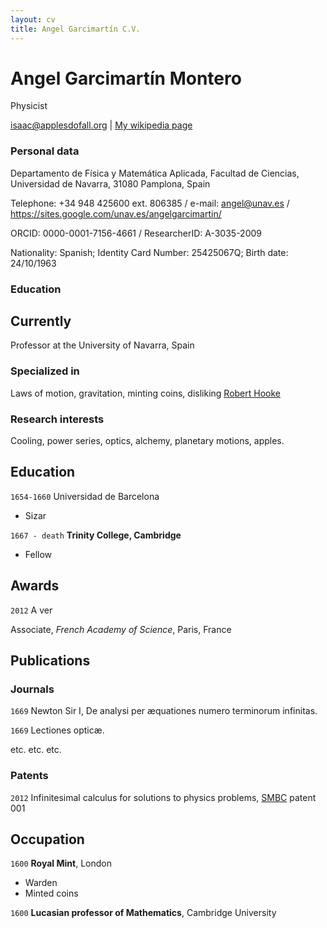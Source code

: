 ```yaml
---
layout: cv
title: Angel Garcimartín C.V.
---
```

# Angel Garcimartín Montero
Physicist

<div id="webaddress">
<a href="isaac@applesdofall.org">isaac@applesdofall.org</a>
| <a href="http://en.wikipedia.org/wiki/Isaac_Newton">My wikipedia page</a>
</div>

### Personal data

Departamento de Física y Matemática Aplicada, Facultad de Ciencias, Universidad de Navarra, 31080 Pamplona, Spain

Telephone: +34 948 425600 ext. 806385 / e-mail: angel@unav.es / https://sites.google.com/unav.es/angelgarcimartin/

ORCID: 0000-0001-7156-4661 / ResearcherID:  A-3035-2009 

Nationality: Spanish; Identity Card Number: 25425067Q; Birth date: 24/10/1963

### Education
## Currently

Professor at the University of Navarra, Spain

### Specialized in

Laws of motion, gravitation, minting coins, disliking [Robert Hooke](http://en.wikipedia.org/wiki/Robert_Hooke)


### Research interests

Cooling, power series, optics, alchemy, planetary motions, apples.


## Education

`1654-1660`
Universidad de Barcelona
- Sizar

`1667 - death`
__Trinity College, Cambridge__

- Fellow



## Awards

`2012`
A ver 

Associate, *French Academy of Science*, Paris, France



## Publications

<!-- A list is also available [online](http://scholar.google.co.uk/citations?user=LTOTl0YAAAAJ) -->

### Journals

`1669`
Newton Sir I, De analysi per æquationes numero terminorum infinitas. 

`1669`
Lectiones opticæ.

etc. etc. etc.

### Patents

`2012`
Infinitesimal calculus for solutions to physics problems, [SMBC](http://www.techdirt.com/articles/20121011/09312820678/if-patents-had-been-around-time-newton.shtml) patent 001


## Occupation

`1600`
__Royal Mint__, London

- Warden
- Minted coins

`1600`
__Lucasian professor of Mathematics__, Cambridge University



<!-- ### Footer

Last updated: May 2013 -->


